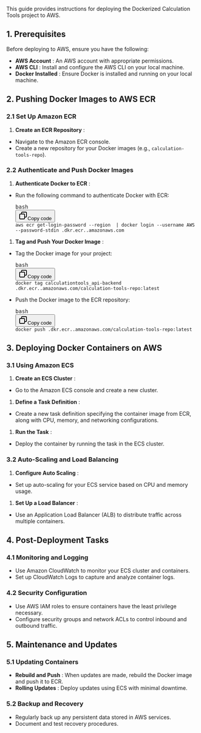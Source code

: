 This guide provides instructions for deploying the Dockerized Calculation Tools project to AWS.

## 1. Prerequisites

Before deploying to AWS, ensure you have the following:

* **AWS Account** : An AWS account with appropriate permissions.
* **AWS CLI** : Install and configure the AWS CLI on your local machine.
* **Docker Installed** : Ensure Docker is installed and running on your local machine.

## 2. Pushing Docker Images to AWS ECR

### 2.1 Set Up Amazon ECR

1. **Create an ECR Repository** :

* Navigate to the Amazon ECR console.
* Create a new repository for your Docker images (e.g., `calculation-tools-repo`).

### 2.2 Authenticate and Push Docker Images

1. **Authenticate Docker to ECR** :

* Run the following command to authenticate Docker with ECR:
  <pre><div class="dark bg-gray-950 rounded-md border-[0.5px] border-token-border-medium"><div class="flex items-center relative text-token-text-secondary bg-token-main-surface-secondary px-4 py-2 text-xs font-sans justify-between rounded-t-md"><span>bash</span><div class="flex items-center"><span class="" data-state="closed"><button class="flex gap-1 items-center"><svg xmlns="http://www.w3.org/2000/svg" width="24" height="24" fill="none" viewBox="0 0 24 24" class="icon-sm"><path fill="currentColor" fill-rule="evenodd" d="M7 5a3 3 0 0 1 3-3h9a3 3 0 0 1 3 3v9a3 3 0 0 1-3 3h-2v2a3 3 0 0 1-3 3H5a3 3 0 0 1-3-3v-9a3 3 0 0 1 3-3h2zm2 2h5a3 3 0 0 1 3 3v5h2a1 1 0 0 0 1-1V5a1 1 0 0 0-1-1h-9a1 1 0 0 0-1 1zM5 9a1 1 0 0 0-1 1v9a1 1 0 0 0 1 1h9a1 1 0 0 0 1-1v-9a1 1 0 0 0-1-1z" clip-rule="evenodd"></path></svg>Copy code</button></span></div></div><div class="overflow-y-auto p-4" dir="ltr"><code class="!whitespace-pre hljs language-bash">aws ecr get-login-password --region <region> | docker login --username AWS --password-stdin <aws_account_id>.dkr.ecr.<region>.amazonaws.com
  </code></div></div></pre>

1. **Tag and Push Your Docker Image** :

* Tag the Docker image for your project:
  <pre><div class="dark bg-gray-950 rounded-md border-[0.5px] border-token-border-medium"><div class="flex items-center relative text-token-text-secondary bg-token-main-surface-secondary px-4 py-2 text-xs font-sans justify-between rounded-t-md"><span>bash</span><div class="flex items-center"><span class="" data-state="closed"><button class="flex gap-1 items-center"><svg xmlns="http://www.w3.org/2000/svg" width="24" height="24" fill="none" viewBox="0 0 24 24" class="icon-sm"><path fill="currentColor" fill-rule="evenodd" d="M7 5a3 3 0 0 1 3-3h9a3 3 0 0 1 3 3v9a3 3 0 0 1-3 3h-2v2a3 3 0 0 1-3 3H5a3 3 0 0 1-3-3v-9a3 3 0 0 1 3-3h2zm2 2h5a3 3 0 0 1 3 3v5h2a1 1 0 0 0 1-1V5a1 1 0 0 0-1-1h-9a1 1 0 0 0-1 1zM5 9a1 1 0 0 0-1 1v9a1 1 0 0 0 1 1h9a1 1 0 0 0 1-1v-9a1 1 0 0 0-1-1z" clip-rule="evenodd"></path></svg>Copy code</button></span></div></div><div class="overflow-y-auto p-4" dir="ltr"><code class="!whitespace-pre hljs language-bash">docker tag calculationtools_api-backend <aws_account_id>.dkr.ecr.<region>.amazonaws.com/calculation-tools-repo:latest
  </code></div></div></pre>
* Push the Docker image to the ECR repository:
  <pre><div class="dark bg-gray-950 rounded-md border-[0.5px] border-token-border-medium"><div class="flex items-center relative text-token-text-secondary bg-token-main-surface-secondary px-4 py-2 text-xs font-sans justify-between rounded-t-md"><span>bash</span><div class="flex items-center"><span class="" data-state="closed"><button class="flex gap-1 items-center"><svg xmlns="http://www.w3.org/2000/svg" width="24" height="24" fill="none" viewBox="0 0 24 24" class="icon-sm"><path fill="currentColor" fill-rule="evenodd" d="M7 5a3 3 0 0 1 3-3h9a3 3 0 0 1 3 3v9a3 3 0 0 1-3 3h-2v2a3 3 0 0 1-3 3H5a3 3 0 0 1-3-3v-9a3 3 0 0 1 3-3h2zm2 2h5a3 3 0 0 1 3 3v5h2a1 1 0 0 0 1-1V5a1 1 0 0 0-1-1h-9a1 1 0 0 0-1 1zM5 9a1 1 0 0 0-1 1v9a1 1 0 0 0 1 1h9a1 1 0 0 0 1-1v-9a1 1 0 0 0-1-1z" clip-rule="evenodd"></path></svg>Copy code</button></span></div></div><div class="overflow-y-auto p-4" dir="ltr"><code class="!whitespace-pre hljs language-bash">docker push <aws_account_id>.dkr.ecr.<region>.amazonaws.com/calculation-tools-repo:latest
  </code></div></div></pre>

## 3. Deploying Docker Containers on AWS

### 3.1 Using Amazon ECS

1. **Create an ECS Cluster** :

* Go to the Amazon ECS console and create a new cluster.

1. **Define a Task Definition** :

* Create a new task definition specifying the container image from ECR, along with CPU, memory, and networking configurations.

1. **Run the Task** :

* Deploy the container by running the task in the ECS cluster.

### 3.2 Auto-Scaling and Load Balancing

1. **Configure Auto Scaling** :

* Set up auto-scaling for your ECS service based on CPU and memory usage.

1. **Set Up a Load Balancer** :

* Use an Application Load Balancer (ALB) to distribute traffic across multiple containers.

## 4. Post-Deployment Tasks

### 4.1 Monitoring and Logging

* Use Amazon CloudWatch to monitor your ECS cluster and containers.
* Set up CloudWatch Logs to capture and analyze container logs.

### 4.2 Security Configuration

* Use AWS IAM roles to ensure containers have the least privilege necessary.
* Configure security groups and network ACLs to control inbound and outbound traffic.

## 5. Maintenance and Updates

### 5.1 Updating Containers

* **Rebuild and Push** : When updates are made, rebuild the Docker image and push it to ECR.
* **Rolling Updates** : Deploy updates using ECS with minimal downtime.

### 5.2 Backup and Recovery

* Regularly back up any persistent data stored in AWS services.
* Document and test recovery procedures.
